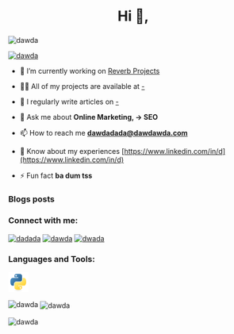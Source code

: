 <h1 align="center">Hi 👋,</h1>
<h3 align="center"></h3>

<p align="left"> <img src="https://komarev.com/ghpvc/?username=dawda&label=Profile%20views&color=0e75b6&style=flat" alt="dawda" /> </p>

<p align="left"> <a href="https://github.com/ryo-ma/github-profile-trophy"><img src="https://github-profile-trophy.vercel.app/?username=dawda" alt="dawda" /></a> </p>

- 🔭 I’m currently working on [Reverb Projects](dawda)

- 👨‍💻 All of my projects are available at [-](-)

- 📝 I regularly write articles on [-](-)

- 💬 Ask me about **Online Marketing, -> SEO**

- 📫 How to reach me **dawdadada@dawdawda.com**

- 📄 Know about my experiences [https://www.linkedin.com/in/d](https://www.linkedin.com/in/d)

- ⚡ Fun fact **ba dum tss**

### Blogs posts
<!-- BLOG-POST-LIST:START -->
<!-- BLOG-POST-LIST:END -->

<h3 align="left">Connect with me:</h3>
<p align="left">
<a href="https://dev.to/dadada" target="blank"><img align="center" src="https://raw.githubusercontent.com/rahuldkjain/github-profile-readme-generator/master/src/images/icons/Social/devto.svg" alt="dadada" height="30" width="40" /></a>
<a href="https://linkedin.com/in/dawda" target="blank"><img align="center" src="https://raw.githubusercontent.com/rahuldkjain/github-profile-readme-generator/master/src/images/icons/Social/linked-in-alt.svg" alt="dawda" height="30" width="40" /></a>
<a href="https://medium.com/dwada" target="blank"><img align="center" src="https://raw.githubusercontent.com/rahuldkjain/github-profile-readme-generator/master/src/images/icons/Social/medium.svg" alt="dwada" height="30" width="40" /></a>
</p>

<h3 align="left">Languages and Tools:</h3>
<p align="left"> <a href="https://www.python.org" target="_blank" rel="noreferrer"> <img src="https://raw.githubusercontent.com/devicons/devicon/master/icons/python/python-original.svg" alt="python" width="40" height="40"/> </a> </p>

<p><img align="left" src="https://github-readme-stats.vercel.app/api/top-langs?username=dawda&show_icons=true&locale=en&layout=compact" alt="dawda" /></p>

<p>&nbsp;<img align="center" src="https://github-readme-stats.vercel.app/api?username=dawda&show_icons=true&locale=en" alt="dawda" /></p>

<p><img align="center" src="https://github-readme-streak-stats.herokuapp.com/?user=dawda&" alt="dawda" /></p>

